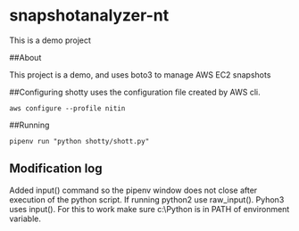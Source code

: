# snapshotanalyzer-nt
This is a demo project

##About

This project is a demo, and uses boto3 to manage AWS EC2 snapshots

##Configuring
shotty uses the configuration file created by AWS cli.

`aws configure --profile nitin`

##Running

`pipenv run "python shotty/shott.py"`

## Modification log
Added input() command so the pipenv window does not close after execution of the python script. If running python2 use raw_input(). Pyhon3 uses input(). For this to work make sure c:\Python is in PATH of environment variable.
